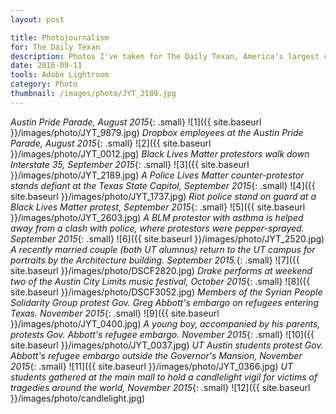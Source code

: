```yaml
---
layout: post

title: Photojournalism
for: The Daily Texan
description: Photos I've taken for The Daily Texan, America's largest college newspaper.
date: 2016-09-11
tools: Adobe Lightroom
category: Photo
thumbnail: /images/photo/JYT_2189.jpg
---
```


_Austin Pride Parade, August 2015_{: .small}
![1]({{ site.baseurl }}/images/photo/JYT_9879.jpg)
_Dropbox employees at the Austin Pride Parade, August 2015_{: .small}
![2]({{ site.baseurl }}/images/photo/JYT_0012.jpg)
_Black Lives Matter protestors walk down Interstate 35, September 2015_{: .small}
![3]({{ site.baseurl }}/images/photo/JYT_2189.jpg)
_A Police Lives Matter counter-protestor stands defiant at the Texas State Capitol, September 2015_{: .small}
![4]({{ site.baseurl }}/images/photo/JYT_1737.jpg)
_Riot police stand on guard at a Black Lives Matter protest, September 2015_{: .small}
![5]({{ site.baseurl }}/images/photo/JYT_2603.jpg)
_A BLM protestor with asthma is helped away from a clash with police, where protestors were pepper-sprayed. September 2015_{: .small}
![6]({{ site.baseurl }}/images/photo/JYT_2520.jpg)
_A recently married couple (both UT alumnus) return to the UT campus for portraits by the Architecture building. September 2015._{: .small}
![7]({{ site.baseurl }}/images/photo/DSCF2820.jpg)
_Drake performs at weekend two of the Austin City Limits music festival, October 2015_{: .small}
![8]({{ site.baseurl }}/images/photo/DSCF3052.jpg)
_Members of the Syrian People Solidarity Group protest Gov. Greg Abbott's embargo on refugees entering Texas. November 2015_{: .small}
![9]({{ site.baseurl }}/images/photo/JYT_0400.jpg)
_A young boy, accompanied by his parents, protests Gov. Abbott's refugee embargo. November 2015_{: .small}
![10]({{ site.baseurl }}/images/photo/JYT_0037.jpg)
_UT Austin students protest Gov. Abbott's refugee embargo outside the Governor's Mansion, November 2015_{: .small}
![11]({{ site.baseurl }}/images/photo/JYT_0366.jpg)
_UT students gathered at the main mall to hold a candlelight vigil for victims of tragedies around the world, November 2015_{: .small}
![12]({{ site.baseurl }}/images/photo/candlelight.jpg)
